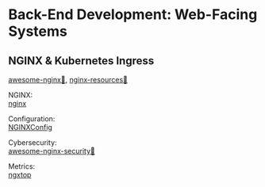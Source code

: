 # Back-End Development: Web-Facing Systems

## NGINX & Kubernetes Ingress

[awesome-nginx💩](https://github.com/agile6v/awesome-nginx),
[nginx-resources💩](https://github.com/fcambus/nginx-resources)

NGINX:  
[nginx](https://nginx.org/)

Configuration:  
[NGINXConfig](https://www.digitalocean.com/community/tools/nginx)

Cybersecurity:  
[awesome-nginx-security💩](https://github.com/wallarm/awesome-nginx-security)

Metrics:  
[ngxtop](https://github.com/lebinh/ngxtop)

